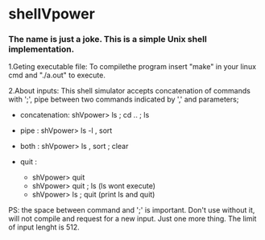 # shellVpower
### The name is just a joke. This is a simple Unix shell implementation.

1.Geting executable file: To compilethe program insert "make" in your linux cmd and "./a.out" to execute.

2.About inputs: This shell simulator accepts concatenation of commands with ';', pipe between two commands indicated by ',' and parameters;
  - concatenation: shVpower> ls ; cd .. ; ls
  
  - pipe : shVpower> ls -l , sort
  
  - both : shVpower> ls , sort ; clear
  
  - quit : 
    - shVpower> quit
    - shVpower> quit ; ls (ls wont execute)
    - shVpower> ls ; quit (print ls and quit)
            
  
PS: the space between command and ';' is important. Don't use without it, will not compile and request for a new input. Just one more thing. The limit of input lenght is 512.

     
